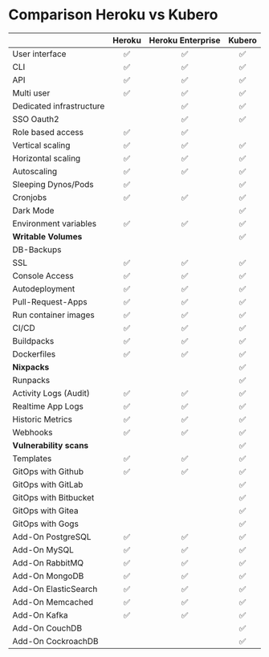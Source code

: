 # Comparison Heroku vs Kubero


|                       | Heroku | Heroku Enterprise | Kubero | 
|-----------------------|:------:|:-----------------:|:------:|
| User interface        | ✅     | ✅                | ✅     |
| CLI                   | ✅     | ✅                | ✅     |
| API                   | ✅     | ✅                | ✅     |
| Multi user            | ✅     | ✅                | ✅     |
| Dedicated infrastructure |     | ✅                | ✅     |
| SSO Oauth2            |        | ✅                | ✅     |
| Role based access     | ✅     | ✅                |        |
| Vertical scaling      | ✅     | ✅                | ✅     |
| Horizontal scaling    | ✅     | ✅                | ✅     |
| Autoscaling           | ✅     | ✅                | ✅     |
| Sleeping Dynos/Pods   | ✅     |                   | ✅     |
| Cronjobs              | ✅     | ✅                | ✅     |
| Dark Mode             |        |                   | ✅     |
| Environment variables | ✅     | ✅                | ✅     |
| **Writable Volumes**  |        |                   | ✅     |
| DB-Backups            |        |                   |        |
| SSL                   | ✅     | ✅                | ✅     |
| Console Access        | ✅     | ✅                | ✅     |
| Autodeployment        | ✅     | ✅                | ✅     |
| Pull-Request-Apps     | ✅     | ✅                | ✅     |
| Run container images  | ✅     | ✅                | ✅     |
| CI/CD                 | ✅     | ✅                | ✅     |
| Buildpacks            | ✅     | ✅                | ✅     |
| Dockerfiles           | ✅     | ✅                | ✅     |
| **Nixpacks**          |        |                   | ✅     |
| Runpacks              |        |                   | ✅     |
| Activity Logs (Audit) | ✅     | ✅                | ✅     |
| Realtime App Logs     | ✅     | ✅                | ✅     |
| Historic Metrics      | ✅     | ✅                | ✅     |
| Webhooks              | ✅     | ✅                | ✅     |
| **Vulnerability scans**|        |                   | ✅     |
| Templates             | ✅     | ✅                | ✅     |
| GitOps with Github    | ✅     | ✅                | ✅     |
| GitOps with GitLab    |        |                   | ✅     |
| GitOps with Bitbucket |        |                   | ✅     |
| GitOps with Gitea     |        |                   | ✅     |
| GitOps with Gogs      |        |                   | ✅     |
| Add-On PostgreSQL     | ✅     | ✅                | ✅     |
| Add-On MySQL          | ✅     | ✅                | ✅     |
| Add-On RabbitMQ       | ✅     | ✅                | ✅     |
| Add-On MongoDB        | ✅     | ✅                | ✅     |
| Add-On ElasticSearch  | ✅     | ✅                | ✅     |
| Add-On Memcached      | ✅     | ✅                | ✅     |
| Add-On Kafka          | ✅     | ✅                | ✅     |
| Add-On CouchDB        |        |                   | ✅     |
| Add-On CockroachDB    |        |                   | ✅     |

